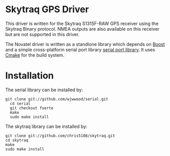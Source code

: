 Skytraq GPS Driver
==================

This driver is written for the Skytraq S1315F-RAW GPS receiver using the Skytraq Binary protocol. NMEA outputs are also available on this receiver but are not supported in this driver.

The Novatel driver is written as a standlone library which depends on [Boost](http://http://www.boost.org) and a simple cross-platform serial port library [serial port library](https://github.com/wjwwood/serial).  It uses [Cmake](http://http://www.cmake.org) for the build system.

# Installation 
The serial library can be installed by:

    git clone git://github.com/wjwwood/serial.git
	  cd serial
	  git checkout fuerte
	  make
	  sudo make install
	  
The skytraq library can be installed by:
  
    git clone git://github.com/chris5108/skytraq.git
    cd skytraq
    make
    sudo make install
    

    
    
